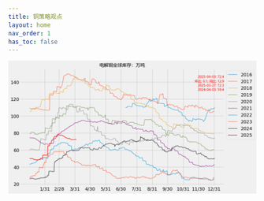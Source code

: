 ```yaml
---
title: 铜策略观点
layout: home
nav_order: 1
has_toc: false
---
```


<img src="Charts/%E7%94%B5%E8%A7%A3%E9%93%9C%E5%85%A8%E7%90%83%E5%BA%93%E5%AD%98%EF%BC%9A%E4%B8%87%E5%90%A8.png" alt="电铜全球库存">